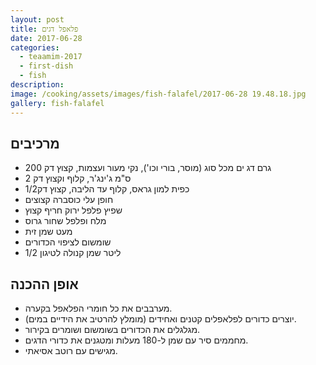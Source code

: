 ```yaml
---
layout: post
title: פלאפל דגים
date: 2017-06-28
categories:
  - teaamim-2017
  - first-dish
  - fish
description: 
image: /cooking/assets/images/fish-falafel/2017-06-28 19.48.18.jpg
gallery: fish-falafel
---
```


## מרכיבים
- 200 גרם דג ים מכל סוג (מוסר, בורי וכו'), נקי מעור ועצמות, קצוץ דק
- 2 ס"מ ג'ינג'ר, קלוף וקצוץ דק
- 1/2כפית למון גראס, קלוף עד הליבה, קצוץ דק
- חופן עלי כוסברה קצוצים
- שפיץ פלפל ירוק חריף קצוץ
- מלח ופלפל שחור גרוס
- מעט שמן זית
- שומשום לציפוי הכדורים
- 1/2 ליטר שמן קנולה לטיגון
 
## אופן ההכנה
-  מערבבים את כל חומרי הפלאפל בקערה.
- יוצרים כדורים לפלאפלים קטנים ואחידים (מומלץ להרטיב את הידיים במים).
- מגלגלים את הכדורים בשומשום ושומרים בקירור.
-  מחממים סיר עם שמן ל-180 מעלות ומטגנים את כדורי הדגים.
- מגישים עם רוטב אסיאתי.

